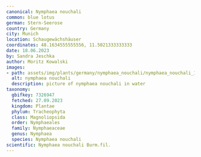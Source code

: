 ```yaml
---
canonical: Nymphaea nouchali
common: blue lotus
german: Stern-Seerose
country: Germany
city: Munich
location: Schaugewächshäuser
coordinates: 48.1634555555556, 11.5021333333333
date: 18.06.2023
by: Sandra Jeschka
author: Moritz Kowalski
images:
- path: assets/img/plants/germany/nymphaea_nouchali/nymphaea_nouchali_1.jpg
  alt: nymphaea nouchali
  description: picture of nymphaea nouchali in water
taxonomy:
  gbifkey: 7326947
  fetched: 27.09.2023
  kingdom: Plantae
  phylum: Tracheophyta
  class: Magnoliopsida
  order: Nymphaeales
  family: Nymphaeaceae
  genus: Nymphaea
  species: Nymphaea nouchali
scientific: Nymphaea nouchali Burm.fil.
---
```

